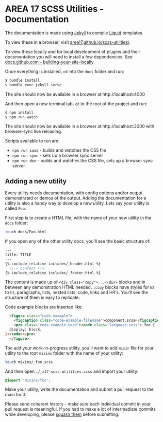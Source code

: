 # AREA 17 SCSS Utilities - Documentation

The documentation is made using [Jekyll](https://jekyllrb.com/) to compile [Liquid](https://shopify.github.io/liquid/) templates.

To view these in a browser, visit [area17.github.io/scss-utilities/](https://area17.github.io/scss-utilities/).

To view these locally and for local development of plugins and their documentation you will need to install a few dependencies. See [docs.github.com - building-your-site-locally](https://docs.github.com/en/pages/setting-up-a-github-pages-site-with-jekyll/testing-your-github-pages-site-locally-with-jekyll#building-your-site-locally)

Once everything is installed, `cd` into the `docs` folder and run:

```bash
$ bundle install
$ bundle exec jekyll serve
```

The site should now be available in a browser at http://localhost:4000

And then open a new terminal tab, `cd` to the root of the project and run:

```bash
$ npm install
$ npm run watch
```

The site should now be available in a browser at http://localhost:3000 with browser-sync live reloading.

Scripts available to run are:

* `npm run sass` - builds and watches the CSS file
* `npm run sync` - sets up a browser sync server
* `npm run dev` - builds and watches the CSS file, sets up a browser sync server

## Adding a new utility

Every utility needs documentation, with config options and/or output demonstrated or demos of the output. Adding the documentation for a utility is also a handy way to develop a new utility. Lets say your utility is called `Foo`.

First step is to create a HTML file, with the name of your new utility in the `docs` folder:

```bash
touch docs/Foo.html
```

If you open any of the other utility docs, you'll see the basic structure of:

```HTML
---
title: TITLE
---
{% include_relative includes/_header.html %}
  <!-- content -->
{% include_relative includes/_footer.html %}
```

The content is made up of `<div class="copy">...</div>` blocks and in between any demonstration HTML needed. `.copy` blocks have styles for `h2` to `h4`, paragraphs, lists, nested lists, code, links and HR's. You'll see the structure of them is easy to replicate.

Code example blocks are inserted like:

```HTML
  <figure class="code-example">
    <figcaption class="code-example-filename">component.scss</figcaption>
    <pre class="code-example-code"><code class="language-scss">.foo {
  display: block;
}</code></pre>
  </figure>
```

Too add your work-in-progress utility, you'll want to add `mixin` file for your utility to the root `mixins` folder with the name of your utility:

```bash
touch mixins/_foo.scss
```

And then open `./_a17-scss-utilities.scss` and import your utility:

```SCSS
@import 'mixins/foo';
```

Make your utility, write the documentation and submit a pull request to the main for it.

Please send coherent history - make sure each individual commit in your pull request is meaningful. If you had to make a lot of intermediate commits while developing, please [squash them](http://www.git-scm.com/book/en/v2/Git-Tools-Rewriting-History#Changing-Multiple-Commit-Messages) before submitting.


